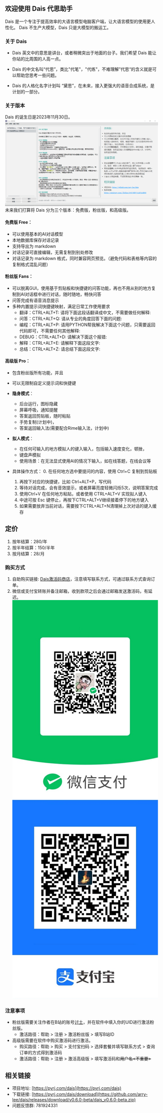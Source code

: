 ## 欢迎使用 Dais 代思助手

Dais 是一个专注于提高效率的大语言模型电脑客户端，让大语言模型的使用更人性化。
Dais 不生产大模型，Dais 只是大模型的搬运工。

### 关于 Dais
- Dais 英文中的意思是讲台，或者稍微突出于地面的台子。我们希望 Dais 能让你站的比周围的人高一点。

- Dais 的中文名叫“代思”，类比"代笔"，"代练"，不难理解”代思“的含义就是可以帮助您思考一些问题。

- Dais 的人格化名字计划叫 “黛思”，在未来，接入更强大的语音合成系统，是计划的一部分。

### 关于版本

Dais 的诞生日是2023年11月30日。
![screenshot](statics/share.png)
未来我们打算将 Dais 分为三个版本：免费版，粉丝版，和高级版。


#### 免费版 Free：
- 可以使用基本的AI对话模型
- 本地数据库保存对话记录
- 支持导出为 markdown
- 对话记录可直接编辑，无需复制到别处修改
- 对话记录为 markdown 格式，同时兼容网页预览。（避免代码和表格等内容的复制格式混乱问题）

#### 粉丝版 Fans：
- 可以脱离GUI，使用基于剪贴板和快捷键的问答功能，再也不用从别的地方复制到AI对话框中进行对话，随时随地，畅快问答
- 问答完成有语音消息提示
- 多种内置提示词快捷键映射，满足日常工作使用要求
  - 翻译：CTRL+ALT+T: 请将下面这段话翻译成中文，不需要做任何解释:
  - 问答：CTRL+ALT+Q: 请从专业的角度回答下面的问题:
  - 编程：CTRL+ALT+P: 请用PYTHON帮我解决下面这个问题，只需要返回代码即可，不需要任何其他解释:
  - DEBUG：CTRL+ALT+D: 请解决下面这个报错:
  - 解释：CTRL+ALT+E: 请解释下面这段文字:
  - 总结：CTRL+ALT+Z: 请总结下面这段文字:


#### 高级版 Pro：
- 包含粉丝版所有功能，并且
- 可以无限制自定义提示词和快捷键
- **隐身模式**：
  - 后台运行，图标隐藏
  - 屏幕呼吸，通知提醒
  - 答案返回剪贴板，随时粘贴
  - 手势复制(计划中)，
  - 答案返回输入法(需要配合Rime输入法，计划中)
  
- **拟人模式**：
  - 在任何可输入的地方模拟人的键入输入，包括输入速度变化，顿挫，
  - 键盘声模拟
  - 使用场景：在无法显式使用AI的情况下输入，如在线答题，在线会议等

- 具体操作方式：
  0. 在任何地方选中要提问的内容，使用 Ctrl+C 复制到剪贴板
  1. 再按下对应的快捷键，比如 Ctrl+ALT+P，写代码
  2. 等待对话完成，会有音效提示，或者屏幕亮度轻微闪烁5次，说明答案完成
  3. 使用Ctrl+V 在任何地方粘贴，或者使用 CTRL+ALT+V 实现拟人键入
  4. 中途可按 Esc 键停止，再按下CTRL+ALT+V继续接着停下的地方键入
  5. 如果需要放弃当前对话，需要按下CTRL+ALT+N清理掉上次对话的键入缓存
  
## 定价

1. 按年结算：280/年
2. 按半年结算：150/半年
3. 按月结算：28/月

### 购买方式

1. 自助购买链接: [Dais激活码商店](https://aimirpay.com//liebiao/09C9B8531AFAAB66)，注意填写联系方式，可通过联系方式查询订单。
2. 微信或支付宝转账并备注邮箱，收到款项之后会通过邮箱发送激活码，有延迟。
![wechat](statics/wxpay.jpg)
![alipay](statics/alipay.jpg)

### 注意事项
- 粉丝版需要关注作者在B站的账号[讨土](https://space.bilibili.com/263505688)，并在软件中填入你的UID进行激活粉丝版。
  - 激活路径：帮助 > 注册 > 激活粉丝版 > 填写B站ID
- 高级版需要在软件中购买激活码进行激活。
  - 购买路径：帮助 > 购买 > 支付宝扫码 > 选择套餐并填写联系方式 > 查询订单的方式得到激活码
  - 激活路径：帮助 > 注册 > 激活高级版 > 填写激活码和~~用户名<不重要>~~

## 相关链接
- 项目地址: [https://pyrj.com/dais](https://pyrj.com/dais)
- 下载链接: [https://pyrj.com/dais/download](https://github.com/arry-lee/dais/releases/download/v0.6.0-beta/dais_v0.6.0-beta.zip)
- 问题反馈群: 781924331
